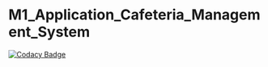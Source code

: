 # M1_Application_Cafeteria_Management_System


[![Codacy Badge](https://app.codacy.com/project/badge/Grade/91a4a9ba57c94eb1bbe58c915f02fabc)](https://www.codacy.com/gh/Kaushika024/M1_Application_Cafeteria_Management_System/dashboard?utm_source=github.com&amp;utm_medium=referral&amp;utm_content=Kaushika024/M1_Application_Cafeteria_Management_System&amp;utm_campaign=Badge_Grade)
